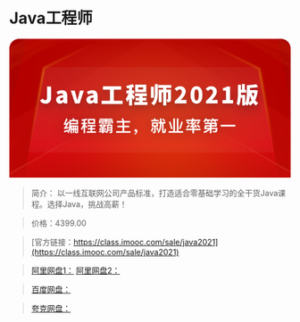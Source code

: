 # Java工程师

![img](../../assets/60b5ce81095c2f1106960344.jpg)

> 简介： 以一线互联网公司产品标准，打造适合零基础学习的全干货Java课程。选择Java，挑战高薪！

> 价格：4399.00

> [官方链接：https://class.imooc.com/sale/java2021](https://class.imooc.com/sale/java2021)

> [阿里网盘1：](https://www.aliyundrive.com/s/MqGTBUwzgeU) [阿里网盘2：](https://www.aliyundrive.com/s/udaGjNLJ9w7)

> [百度网盘：]()

> [夸克网盘：]()
